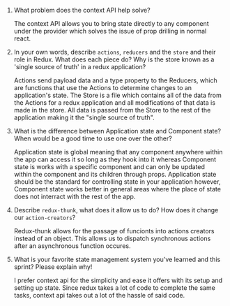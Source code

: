 1. What problem does the context API help solve?

    The context API allows you to bring state directly to any component under the provider which solves the issue of prop drilling in normal react.

1. In your own words, describe `actions`, `reducers` and the `store` and their role in Redux. What does each piece do? Why is the store known as a 'single source of truth' in a redux application?

    Actions send payload data and a type property to the Reducers, which are functions that use the Actions to determine changes to an application's state. The Store is a file which contains all of the data from the Actions for a redux application and all modifications of that data is made in the store. All data is passed from the Store to the rest of the application making it the "single source of truth".

1. What is the difference between Application state and Component state? When would be a good time to use one over the other?

    Application state is global meaning that any component anywhere within the app can access it so long as they hook into it whereas Component state is works with a specific component and can only be updated within the component and its children through props. Application state should be the standard for controlling state in your application however, Component state works better in general areas where the place of state does not interract with the rest of the app.

1. Describe `redux-thunk`, what does it allow us to do? How does it change our `action-creators`?

    Redux-thunk allows for the passage of funcionts into actions creators instead of an object. This allows us to dispatch synchronous actions after an asynchronous function occures.

1. What is your favorite state management system you've learned and this sprint? Please explain why!

    I prefer context api for the simplicity and ease it offers with its setup and setting up state. Since redux takes a lot of code to complete the same tasks, context api takes out a lot of the hassle of said code.
